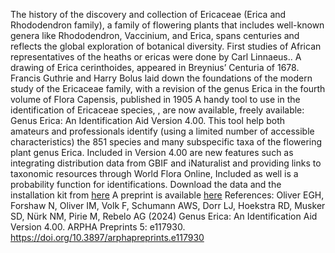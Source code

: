 
The history of the discovery and collection of Ericaceae (Erica and Rhododendron family), a family of flowering plants that includes well-known genera like Rhododendron, Vaccinium, and Erica, spans centuries and reflects the global exploration of botanical diversity. 
First studies of African representatives of the heaths or ericas were done by Carl Linnaeus.. A drawing of Erica cerinthoides, appeared in Breynius’ Centuria of 1678. Francis Guthrie and Harry Bolus laid down the foundations of the modern study of the Ericaceae family, with a revision of the genus Erica in the fourth  volume of Flora Capensis, published in 1905
A handy tool to use in the identification of Ericaceae species, , are now available, freely available: Genus Erica: An Identification Aid Version 4.00. 
This tool help both amateurs and professionals identify (using a limited number of accessible characteristics) the 851 species and many subspecific taxa of the flowering plant genus Erica.
Included in Version 4.00 are new features such as integrating distribution data from GBIF and iNaturalist and providing links to taxonomic resources through World Flora Online, 
Included as well is a probability function for identifications. Download the data and the installation kit from [here]( https://zenodo.org/records/10453716)
A preprint is available [here](https://preprints.arphahub.com/article/117930/)
References: Oliver EGH, Forshaw N, Oliver IM, Volk F, Schumann AWS, Dorr LJ, Hoekstra RD, Musker SD, Nürk NM, Pirie M, Rebelo AG (2024) Genus Erica: An Identification Aid Version 4.00. ARPHA Preprints 5: e117930. https://doi.org/10.3897/arphapreprints.e117930

